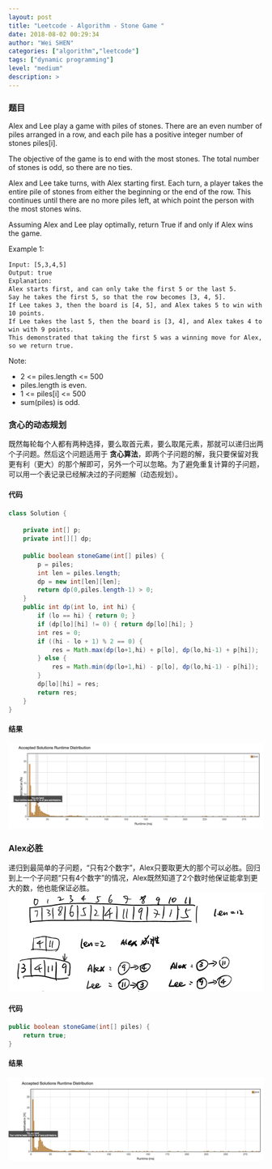 ```yaml
---
layout: post
title: "Leetcode - Algorithm - Stone Game "
date: 2018-08-02 00:29:34
author: "Wei SHEN"
categories: ["algorithm","leetcode"]
tags: ["dynamic programming"]
level: "medium"
description: >
---
```


### 题目
Alex and Lee play a game with piles of stones.  There are an even number of piles arranged in a row, and each pile has a positive integer number of stones piles[i].

The objective of the game is to end with the most stones.  The total number of stones is odd, so there are no ties.

Alex and Lee take turns, with Alex starting first.  Each turn, a player takes the entire pile of stones from either the beginning or the end of the row.  This continues until there are no more piles left, at which point the person with the most stones wins.

Assuming Alex and Lee play optimally, return True if and only if Alex wins the game.



Example 1:
```
Input: [5,3,4,5]
Output: true
Explanation:
Alex starts first, and can only take the first 5 or the last 5.
Say he takes the first 5, so that the row becomes [3, 4, 5].
If Lee takes 3, then the board is [4, 5], and Alex takes 5 to win with 10 points.
If Lee takes the last 5, then the board is [3, 4], and Alex takes 4 to win with 9 points.
This demonstrated that taking the first 5 was a winning move for Alex, so we return true.
```

Note:
* 2 <= piles.length <= 500
* piles.length is even.
* 1 <= piles[i] <= 500
* sum(piles) is odd.

### 贪心的动态规划
既然每轮每个人都有两种选择，要么取首元素，要么取尾元素，那就可以递归出两个子问题。然后这个问题适用于 **贪心算法**，即两个子问题的解，我只要保留对我更有利（更大）的那个解即可，另外一个可以忽略。为了避免重复计算的子问题，可以用一个表记录已经解决过的子问题解（动态规划）。

#### 代码
```java
class Solution {

    private int[] p;
    private int[][] dp;

    public boolean stoneGame(int[] piles) {
        p = piles;
        int len = piles.length;
        dp = new int[len][len];
        return dp(0,piles.length-1) > 0;
    }
    public int dp(int lo, int hi) {
        if (lo == hi) { return 0; }
        if (dp[lo][hi] != 0) { return dp[lo][hi]; }
        int res = 0;
        if ((hi - lo + 1) % 2 == 0) {
            res = Math.max(dp(lo+1,hi) + p[lo], dp(lo,hi-1) + p[hi]);
        } else {
            res = Math.min(dp(lo+1,hi) - p[lo], dp(lo,hi-1) - p[hi]);
        }
        dp[lo][hi] = res;
        return res;
    }
}
```

#### 结果
![stone-game-1](/images/leetcode/stone-game-1.png)


### Alex必胜
递归到最简单的子问题，“只有2个数字”，Alex只要取更大的那个可以必胜。回归到上一个子问题“只有4个数字”的情况，Alex既然知道了2个数时他保证能拿到更大的数，他也能保证必胜。
![stone-game-a](/images/leetcode/stone-game-a.png)

#### 代码
```java
public boolean stoneGame(int[] piles) {
    return true;
}    
```

#### 结果
![stone-game-2](/images/leetcode/stone-game-2.png)
